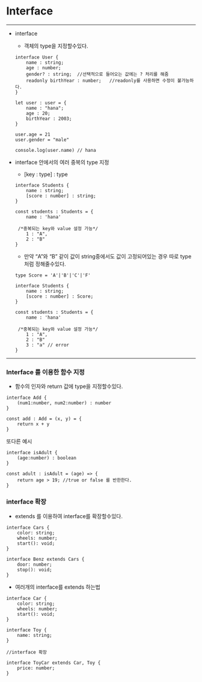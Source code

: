 # Interface

---

- interface
    - 객체의 type을 지정할수있다.
    
    ```tsx
    interface User {
    	name : string;
    	age : number;
    	gender? : string;  //선택적으로 들어오는 값에는 ? 처리를 해줌
    	readonly birthYear : number;   //readonly를 사용하면 수정이 불가능하다. 
    }
    
    let user : user = {
    	name : "hana";
    	age : 20;
    	birthYear : 2003;
    }
    
    user.age = 21
    user.gender = "male"
    
    console.log(user.name) // hana
    ```
    

- interface 안에서의 여러 중복의 type 지정
    - [key : type] : type
    
    ```tsx
    interface Students {
    	name : string;
    	[score : number] : string;
    }
    
    const students : Students = {
    	name : 'hana'
    
     /*중복되는 key와 value 설정 가능*/
    	1 : "A",
    	2 : "B" 
    }
    ```
    
    - 만약 “A”와 “B” 같이 값이 string중에서도 값이 고정되어있는 경우 따로 type 처럼 정해줄수있다.
    
    ```tsx
    type Score = 'A'|'B'|'C'|'F'
    
    interface Students {
    	name : string;
    	[score : number] : Score;
    }
    
    const students : Students = {
    	name : 'hana'
    
     /*중복되는 key와 value 설정 가능*/
    	1 : "A",
    	2 : "B" 
    	3 : "a" // error
    }
    ```
    

---

### Interface 를 이용한 함수 지정

- 함수의 인자와 return 값에 type을 지정할수있다.

```tsx
interface Add {
	(num1:number, num2:number) : number
}

const add : Add = (x, y) = {
	return x + y
}
```

또다른 예시

```tsx
interface isAdult {
	(age:number) : boolean
}

const adult : isAdult = (age) => {
	return age > 19; //true or false 를 반한한다.
}  
```

### interface 확장

- extends 를 이용하여 interface를 확장할수있다.

```tsx
interface Cars {
	color: string;
	wheels: number;
	start(): void;
}

interface Benz extends Cars {
	door: number;
	stop(): void;
}
```

- 여러개의 interface를  extends 하는법

```tsx
interface Car {
	color: string;
	wheels: number; 
	start(): void;
}

interface Toy {
	name: string;
}

//interface 확장

interface ToyCar extends Car, Toy {
	price: number;
}
```